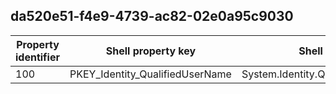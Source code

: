 ## da520e51-f4e9-4739-ac82-02e0a95c9030

Property identifier | Shell property key | Shell name | Alias
--- | --- | --- | ---
100 | PKEY_Identity_QualifiedUserName | System.Identity.QualifiedUserName | 

